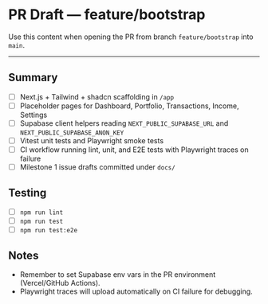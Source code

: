 # PR Draft — feature/bootstrap

Use this content when opening the PR from branch `feature/bootstrap` into `main`.

---

## Summary

- [ ] Next.js + Tailwind + shadcn scaffolding in `/app`
- [ ] Placeholder pages for Dashboard, Portfolio, Transactions, Income, Settings
- [ ] Supabase client helpers reading `NEXT_PUBLIC_SUPABASE_URL` and `NEXT_PUBLIC_SUPABASE_ANON_KEY`
- [ ] Vitest unit tests and Playwright smoke tests
- [ ] CI workflow running lint, unit, and E2E tests with Playwright traces on failure
- [ ] Milestone 1 issue drafts committed under `docs/`

## Testing

- [ ] `npm run lint`
- [ ] `npm run test`
- [ ] `npm run test:e2e`

## Notes

- Remember to set Supabase env vars in the PR environment (Vercel/GitHub Actions).
- Playwright traces will upload automatically on CI failure for debugging.
